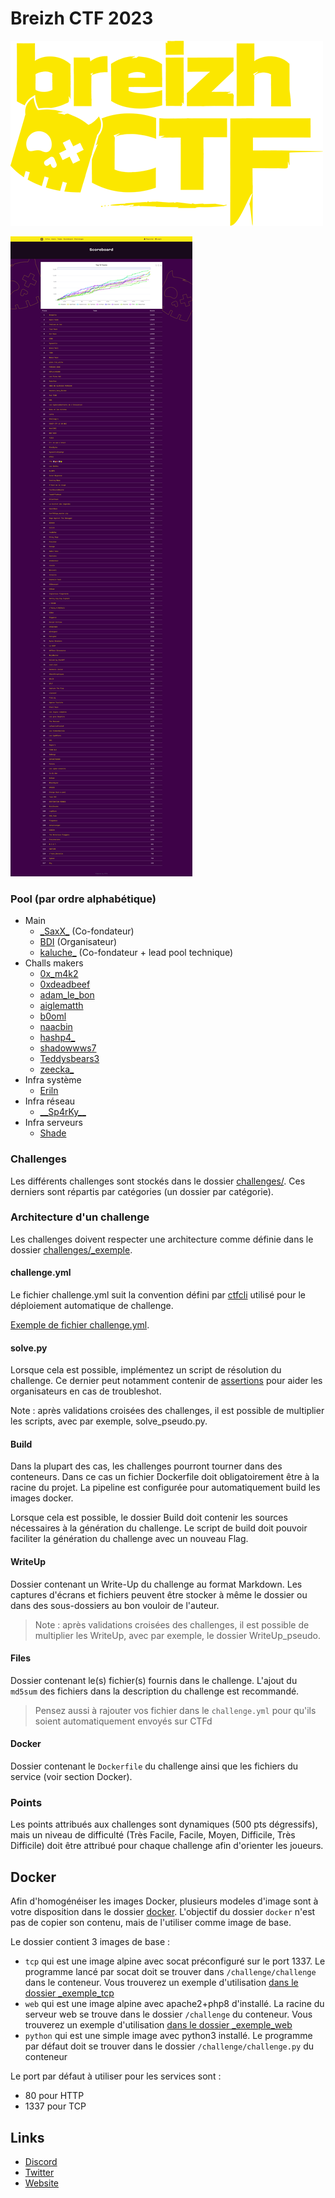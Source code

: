 # Breizh CTF 2023

![Logo](doc/images/logo-home.png)

![Scoreboard](doc/images/full-scoreboard-2520px.jpg)

### Pool (par ordre alphabétique)

- Main
    - [\_SaxX\_](https://twitter.com/_SaxX_) (Co-fondateur)
    - [BDI](https://www.bdi.fr/fr/accueil/) (Organisateur)
    - [kaluche_](https://twitter.com/kaluche_) (Co-fondateur + lead pool technique)
- Challs makers
    - [0x_m4k2](https://twitter.com/0x_m4k2)
    - [0xdeadbeef](/)
    - [adam_le_bon](https://twitter.com/adam_le_bon)
    - [aiglematth](/)
    - [b0oml](https://twitter.com/b0oml)
    - [naacbin](https://twitter.com/naacbin) 
    - [hashp4_](https://twitter.com/hashp4_)
    - [shadowwws7](https://twitter.com/shadowwws7)
    - [Teddysbears3](https://twitter.com/Teddysbears3)
    - [zeecka_](https://twitter.com/zeecka_)
- Infra système
    - [Eriln](/)
- Infra réseau
    - [\_\_Sp4rKy\_\_](https://twitter.com/__Sp4rKy__)
- Infra serveurs
    - [Shade](/)

### Challenges

Les différents challenges sont stockés dans le dossier [challenges/](challenges/). Ces derniers sont répartis par catégories (un dossier par catégorie).



### Architecture d'un challenge

Les challenges doivent respecter une architecture comme définie dans le dossier [challenges/_exemple](challenges/_exemple).

#### challenge.yml

Le fichier challenge.yml suit la convention défini par [ctfcli](https://github.com/CTFd/ctfcli/) utilisé pour le déploiement automatique de challenge. 

[Exemple de fichier challenge.yml](https://github.com/CTFd/ctfcli/blob/master/ctfcli/spec/challenge-example.yml).

#### solve.py

Lorsque cela est possible, implémentez un script de résolution du challenge. Ce dernier peut notamment contenir de [assertions](https://www.w3schools.com/python/ref_keyword_assert.asp) pour aider les organisateurs en cas de troubleshot.

Note : après validations croisées des challenges, il est possible de multiplier les scripts, avec par exemple, solve_pseudo.py.

#### Build

Dans la plupart des cas, les challenges pourront tourner dans des conteneurs. Dans ce cas un fichier Dockerfile doit obligatoirement être à la racine du projet. La pipeline est configurée pour automatiquement build les images docker.

Lorsque cela est possible, le dossier Build doit contenir les sources nécessaires à la génération du challenge. Le script de build doit pouvoir faciliter la génération du challenge avec un nouveau Flag.

#### WriteUp

Dossier contenant un Write-Up du challenge au format Markdown. Les captures d'écrans et fichiers peuvent être stocker à même le dossier ou dans des sous-dossiers au bon vouloir de l'auteur.

> Note : après validations croisées des challenges, il est possible de multiplier les WriteUp, avec par exemple, le dossier WriteUp_pseudo.

#### Files

Dossier contenant le(s) fichier(s) fournis dans le challenge. L'ajout du `md5sum` des fichiers dans la description du challenge est recommandé.

> Pensez aussi à rajouter vos fichier dans le `challenge.yml` pour qu'ils soient automatiquement envoyés sur CTFd

#### Docker

Dossier contenant le `Dockerfile` du challenge ainsi que les fichiers du service (voir section Docker).

### Points

Les points attribués aux challenges sont dynamiques (500 pts dégressifs), mais un niveau de difficulté (Très Facile, Facile, Moyen, Difficile, Très Difficile) doit être attribué pour chaque challenge afin d'orienter les joueurs.

## Docker

Afin d'homogénéiser les images Docker, plusieurs modeles d'image sont à votre disposition dans le dossier [docker](docker).
L'objectif du dossier `docker` n'est pas de copier son contenu, mais de l'utiliser comme image de base.

Le dossier contient 3 images de base :
- `tcp` qui est une image alpine avec socat préconfiguré sur le port 1337. Le programme lancé par socat doit se trouver dans `/challenge/challenge` dans le conteneur. Vous trouverez un exemple d'utilisation [dans le dossier _exemple_tcp](challenges/_exemple/_exemple_tcp/Docker/Dockerfile)
- `web` qui est une image alpine avec apache2+php8 d'installé. La racine du serveur web se trouve dans le dossier `/challenge` du conteneur. Vous trouverez un exemple d'utilisation [dans le dossier _exemple_web](challenges/_exemple/_exemple_http/Docker/Dockerfile)
- `python` qui est une simple image avec python3 installé. Le programme par défaut doit se trouver dans le dossier `/challenge/challenge.py` du conteneur

Le port par défaut à utiliser pour les services sont :
- 80 pour HTTP
- 1337 pour TCP


## Links
 - [Discord](https://discord.gg/ckaT65Qsfg)
 - [Twitter](https://twitter.com/BreizhCTF)
 - [Website](https://www.breizhctf.com/)